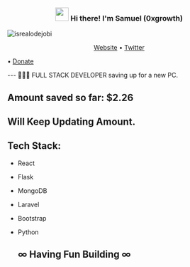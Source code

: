 <!-- Heading -->
<h3 align="center"><img src = "https://raw.githubusercontent.com/MartinHeinz/MartinHeinz/master/wave.gif" width = 30px> Hi there! I'm Samuel (0xgrowth)</h3>

<!-- Profile Views -->

<p align="left"> <img src="https://komarev.com/ghpvc/?username=lauragift21&label=Profile%20views&color=0e75b6&style=flat" alt="isrealodejobi" />
</p>

<p align="center">
  <a href="https://www.0xgrowth.netlify.app">Website</a> •
  <a href="https://twitter.com/0x_growth">Twitter</a>
</p> • 
<a href="https://link.trustwallet.com/send?coin=20000714&address=0x9Ab0bC96F06f941c320Ed762EF37c8A0EC00Fa2F&token_id=0x55d398326f99059fF775485246999027B3197955">Donate</a>

 <!-- About section -->

--- 👨🏽‍💻 FULL STACK DEVELOPER
saving up for a new PC. 

## Amount saved so far: $2.26
## Will Keep Updating Amount. 

## Tech Stack:
- React
- Flask
- MongoDB
- Laravel
- Bootstrap
- Python

   
   ## ∞ Having Fun Building ∞

